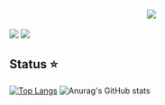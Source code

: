 <h1 align="center">
  <a href="https://git.io/typing-svg">
    <img src="https://readme-typing-svg.herokuapp.com/?lines=Hello,+There!+👋;I'm+Artur+Freitas;Nice+to+meet+you!&center=true&size=30">
  </a>
</h1>



<div> 
    <a href="https://www.linkedin.com/in/artur-alves-b1b958265/" target="_blank"><img src="https://img.shields.io/badge/-LinkedIn-%230077B5?style=for-the-badge&logo=linkedin&logoColor=white" target="_blank"></a> 
  <a href="https://instagram.com/arturfbalves" target="_blank"><img src="https://img.shields.io/badge/-Instagram-%23E4405F?style=for-the-badge&logo=instagram&logoColor=white" target="_blank"></a>

</div>

## Status ⭐

[![Top Langs](https://github-readme-stats.vercel.app/api/top-langs/?username=ArturFBAlves&layout=donut-vertical&show_icons=true&theme=dark)](https://github.com/ArturFBAlves/github-readme-stats)
![Anurag's GitHub stats](https://github-readme-stats.vercel.app/api?username=ArturFBAlves&show_icons=true&theme=dark) 
